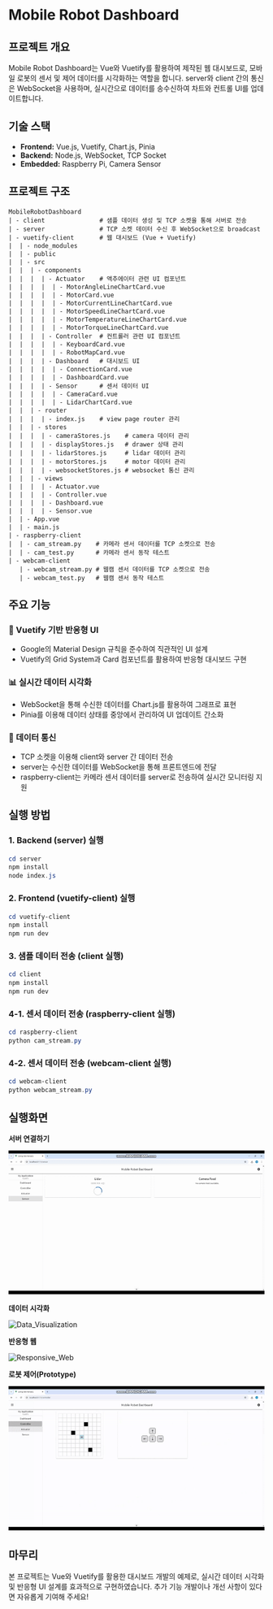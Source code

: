 # Mobile Robot Dashboard

## 프로젝트 개요

Mobile Robot Dashboard는 Vue와 Vuetify를 활용하여 제작된 웹 대시보드로, 모바일 로봇의 센서 및 제어 데이터를 시각화하는 역할을 합니다. server와 client 간의 통신은 WebSocket을 사용하며, 실시간으로 데이터를 송수신하여 차트와 컨트롤 UI를 업데이트합니다.

## 기술 스택

- **Frontend:** Vue.js, Vuetify, Chart.js, Pinia
- **Backend:** Node.js, WebSocket, TCP Socket
- **Embedded:** Raspberry Pi, Camera Sensor

## 프로젝트 구조

```
MobileRobotDashboard
| - client               # 샘플 데이터 생성 및 TCP 소켓을 통해 서버로 전송
| - server               # TCP 소켓 데이터 수신 후 WebSocket으로 broadcast
| - vuetify-client       # 웹 대시보드 (Vue + Vuetify)
|  | - node_modules
|  | - public
|  | - src
|  |  | - components
|  |  |  | - Actuator    # 액추에이터 관련 UI 컴포넌트
|  |  |  |  | - MotorAngleLineChartCard.vue
|  |  |  |  | - MotorCard.vue
|  |  |  |  | - MotorCurrentLineChartCard.vue
|  |  |  |  | - MotorSpeedLineChartCard.vue
|  |  |  |  | - MotorTemperatureLineChartCard.vue
|  |  |  |  | - MotorTorqueLineChartCard.vue
|  |  |  | - Controller  # 컨트롤러 관련 UI 컴포넌트
|  |  |  |  | - KeyboardCard.vue
|  |  |  |  | - RobotMapCard.vue
|  |  |  | - Dashboard   # 대시보드 UI
|  |  |  |  | - ConnectionCard.vue
|  |  |  |  | - DashboardCard.vue
|  |  |  | - Sensor      # 센서 데이터 UI
|  |  |  |  | - CameraCard.vue
|  |  |  |  | - LidarChartCard.vue
|  |  | - router
|  |  |  | - index.js    # view page router 관리
|  |  | - stores
|  |  |  | - cameraStores.js    # camera 데이터 관리
|  |  |  | - displayStores.js   # drawer 상태 관리
|  |  |  | - lidarStores.js     # lidar 데이터 관리
|  |  |  | - motorStores.js    	# motor 데이터 관리
|  |  |  | - websocketStores.js # websocket 통신 관리
|  |  | - views
|  |  |  | - Actuator.vue
|  |  |  | - Controller.vue
|  |  |  | - Dashboard.vue
|  |  |  | - Sensor.vue
|  | - App.vue
|  | - main.js
| - raspberry-client
|  | - cam_stream.py	# 카메라 센서 데이터를 TCP 소켓으로 전송
|  | - cam_test.py   	# 카메라 센서 동작 테스트
| - webcam-client
   | - webcam_stream.py	# 웹캠 센서 데이터를 TCP 소켓으로 전송
   | - webcam_test.py   # 웹캠 센서 동작 테스트
```

## 주요 기능

### 🎨 Vuetify 기반 반응형 UI

- Google의 Material Design 규칙을 준수하여 직관적인 UI 설계
- Vuetify의 Grid System과 Card 컴포넌트를 활용하여 반응형 대시보드 구현

### 📊 실시간 데이터 시각화

- WebSocket을 통해 수신한 데이터를 Chart.js를 활용하여 그래프로 표현
- Pinia를 이용해 데이터 상태를 중앙에서 관리하여 UI 업데이트 간소화

### 🔗 데이터 통신

- TCP 소켓을 이용해 client와 server 간 데이터 전송
- server는 수신한 데이터를 WebSocket을 통해 프론트엔드에 전달
- raspberry-client는 카메라 센서 데이터를 server로 전송하여 실시간 모니터링 지원

## 실행 방법

### 1. Backend (server) 실행

```powershell
cd server
npm install
node index.js
```

### 2. Frontend (vuetify-client) 실행

```powershell
cd vuetify-client
npm install
npm run dev
```

### 3. 샘플 데이터 전송 (client 실행)

```powershell
cd client
npm install
npm run dev
```

### 4-1. 센서 데이터 전송 (raspberry-client 실행)

```powershell
cd raspberry-client
python cam_stream.py
```

### 4-2. 센서 데이터 전송 (webcam-client 실행)

```powershell
cd webcam-client
python webcam_stream.py
```

## 실행화면

**서버 연결하기**

![Server_Connection](./assets/Server_Connection.gif)

**데이터 시각화**

![Data_Visualization](./assets/Data_Visualization.gif)

**반응형 웹**

![Responsive_Web](./assets/Responsive_Web.gif)

**로봇 제어(Prototype)**

![Controller](./assets/Controller.gif)

## 마무리

본 프로젝트는 Vue와 Vuetify를 활용한 대시보드 개발의 예제로, 실시간 데이터 시각화 및 반응형 UI 설계를 효과적으로 구현하였습니다. 추가 기능 개발이나 개선 사항이 있다면 자유롭게 기여해 주세요!